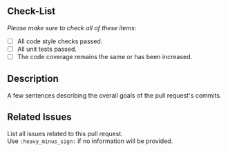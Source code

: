 ## Check-List

_Please make sure to check all of these items:_

- [ ] All code style checks passed.
- [ ] All unit tests passed.
- [ ] The code coverage remains the same or has been increased.

## Description
A few sentences describing the overall goals of the pull request's commits.

## Related Issues
List all issues related to this pull request.  
Use `:heavy_minus_sign:` if no information will be provided.
